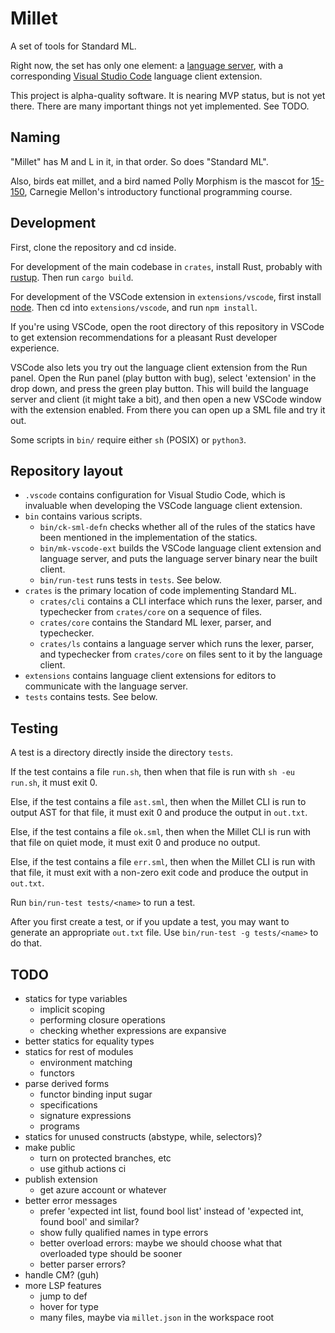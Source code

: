 # Millet

A set of tools for Standard ML.

Right now, the set has only one element: a [language server][lang-server], with
a corresponding [Visual Studio Code][vscode] language client extension.

This project is alpha-quality software. It is nearing MVP status, but is not yet
there. There are many important things not yet implemented. See TODO.

## Naming

"Millet" has M and L in it, in that order. So does "Standard ML".

Also, birds eat millet, and a bird named Polly Morphism is the mascot for
[15-150][one-fifty], Carnegie Mellon's introductory functional programming
course.

## Development

First, clone the repository and cd inside.

For development of the main codebase in `crates`, install Rust, probably with
[rustup][]. Then run `cargo build`.

For development of the VSCode extension in `extensions/vscode`, first install
[node][]. Then cd into `extensions/vscode`, and run `npm install`.

If you're using VSCode, open the root directory of this repository in VSCode to
get extension recommendations for a pleasant Rust developer experience.

VSCode also lets you try out the language client extension from the Run panel.
Open the Run panel (play button with bug), select 'extension' in the drop down,
and press the green play button. This will build the language server and client
(it might take a bit), and then open a new VSCode window with the extension
enabled. From there you can open up a SML file and try it out.

Some scripts in `bin/` require either `sh` (POSIX) or `python3`.

## Repository layout

- `.vscode` contains configuration for Visual Studio Code, which is invaluable
  when developing the VSCode language client extension.
- `bin` contains various scripts.
  - `bin/ck-sml-defn` checks whether all of the rules of the statics have been
    mentioned in the implementation of the statics.
  - `bin/mk-vscode-ext` builds the VSCode language client extension and language
    server, and puts the language server binary near the built client.
  - `bin/run-test` runs tests in `tests`. See below.
- `crates` is the primary location of code implementing Standard ML.
  - `crates/cli` contains a CLI interface which runs the lexer, parser, and
    typechecker from `crates/core` on a sequence of files.
  - `crates/core` contains the Standard ML lexer, parser, and typechecker.
  - `crates/ls` contains a language server which runs the lexer, parser, and
    typechecker from `crates/core` on files sent to it by the language client.
- `extensions` contains language client extensions for editors to communicate
  with the language server.
- `tests` contains tests. See below.

## Testing

A test is a directory directly inside the directory `tests`.

If the test contains a file `run.sh`, then when that file is run with
`sh -eu run.sh`, it must exit 0.

Else, if the test contains a file `ast.sml`, then when the Millet CLI is run to
output AST for that file, it must exit 0 and produce the output in `out.txt`.

Else, if the test contains a file `ok.sml`, then when the Millet CLI is run with
that file on quiet mode, it must exit 0 and produce no output.

Else, if the test contains a file `err.sml`, then when the Millet CLI is run
with that file, it must exit with a non-zero exit code and produce the output in
`out.txt`.

Run `bin/run-test tests/<name>` to run a test.

After you first create a test, or if you update a test, you may want to generate
an appropriate `out.txt` file. Use `bin/run-test -g tests/<name>` to do that.

## TODO

- statics for type variables
  - implicit scoping
  - performing closure operations
  - checking whether expressions are expansive
- better statics for equality types
- statics for rest of modules
  - environment matching
  - functors
- parse derived forms
  - functor binding input sugar
  - specifications
  - signature expressions
  - programs
- statics for unused constructs (abstype, while, selectors)?
- make public
  - turn on protected branches, etc
  - use github actions ci
- publish extension
  - get azure account or whatever
- better error messages
  - prefer 'expected int list, found bool list' instead of 'expected int, found
    bool' and similar?
  - show fully qualified names in type errors
  - better overload errors: maybe we should choose what that overloaded type
    should be sooner
  - better parser errors?
- handle CM? (guh)
- more LSP features
  - jump to def
  - hover for type
  - many files, maybe via `millet.json` in the workspace root

[one-fifty]: http://www.cs.cmu.edu/~15150/
[rustup]: https://rustup.rs
[lang-server]: https://microsoft.github.io/language-server-protocol/
[vscode]: https://code.visualstudio.com
[node]: https://nodejs.org/en/
